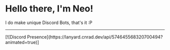 # Hello there, I'm Neo!
I do make unique Discord Bots, that's it :P
<hr>
[![Discord Presence](https://lanyard.cnrad.dev/api/574645568320700494?animated=true)]

